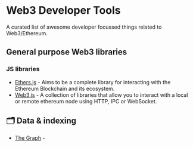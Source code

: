 # Web3 Developer Tools

A curated list of awesome developer focussed things related to Web3/Ethereum.

## General purpose Web3 libraries
### JS libraries
- [Ethers.js](https://github.com/ethers-io/ethers.js/) - Aims to be a complete library for interacting with the Ethereum Blockchain and its ecosystem.
- [Web3.js](https://github.com/web3/web3.js) - A collection of libraries that allow you to interact with a local or remote ethereum node using HTTP, IPC or WebSocket.


## 🗂 Data & indexing
- [The Graph](https://thegraph.com/en/) - 
